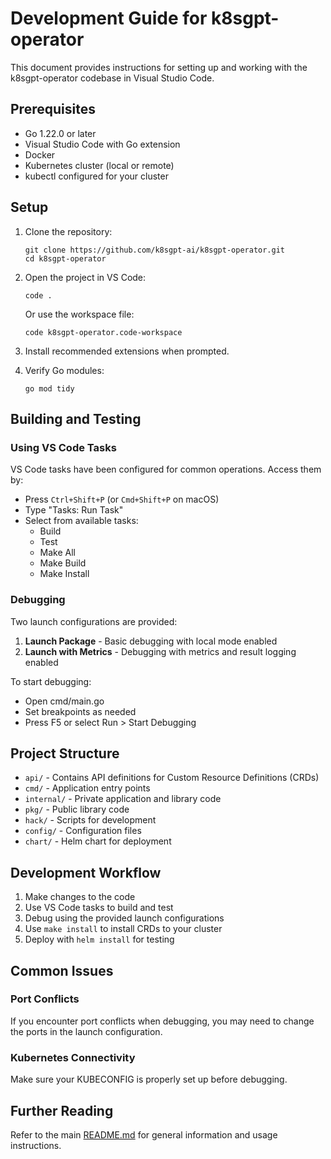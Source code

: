 # Development Guide for k8sgpt-operator

This document provides instructions for setting up and working with the k8sgpt-operator codebase in Visual Studio Code.

## Prerequisites

- Go 1.22.0 or later
- Visual Studio Code with Go extension
- Docker
- Kubernetes cluster (local or remote)
- kubectl configured for your cluster

## Setup

1. Clone the repository:
   ```
   git clone https://github.com/k8sgpt-ai/k8sgpt-operator.git
   cd k8sgpt-operator
   ```

2. Open the project in VS Code:
   ```
   code .
   ```
   
   Or use the workspace file:
   ```
   code k8sgpt-operator.code-workspace
   ```

3. Install recommended extensions when prompted.

4. Verify Go modules:
   ```
   go mod tidy
   ```

## Building and Testing

### Using VS Code Tasks

VS Code tasks have been configured for common operations. Access them by:
- Press `Ctrl+Shift+P` (or `Cmd+Shift+P` on macOS)
- Type "Tasks: Run Task"
- Select from available tasks:
  - Build
  - Test
  - Make All
  - Make Build
  - Make Install

### Debugging

Two launch configurations are provided:

1. **Launch Package** - Basic debugging with local mode enabled
2. **Launch with Metrics** - Debugging with metrics and result logging enabled

To start debugging:
- Open cmd/main.go
- Set breakpoints as needed
- Press F5 or select Run > Start Debugging

## Project Structure

- `api/` - Contains API definitions for Custom Resource Definitions (CRDs)
- `cmd/` - Application entry points
- `internal/` - Private application and library code
- `pkg/` - Public library code
- `hack/` - Scripts for development
- `config/` - Configuration files
- `chart/` - Helm chart for deployment

## Development Workflow

1. Make changes to the code
2. Use VS Code tasks to build and test
3. Debug using the provided launch configurations
4. Use `make install` to install CRDs to your cluster
5. Deploy with `helm install` for testing

## Common Issues

### Port Conflicts
If you encounter port conflicts when debugging, you may need to change the ports in the launch configuration.

### Kubernetes Connectivity
Make sure your KUBECONFIG is properly set up before debugging.

## Further Reading

Refer to the main [README.md](README.md) for general information and usage instructions. 
